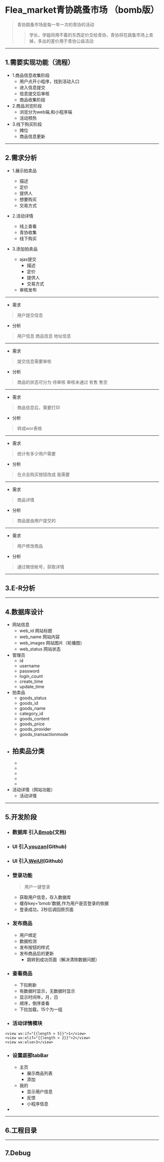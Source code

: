 # Flea_market青协跳蚤市场 （bomb版）

> 青协跳蚤市场是每一年一次的青协的活动
>> 学长，学姐将用不着的东西定价交给青协，青协将在跳蚤市场上卖掉，多出的差价用于青协公益活动

---
## 1.需要实现功能（流程）
- 1.商品信息收集阶段
   - 用户点开小程序，找到活动入口
   - 进入信息提交
   - 信息提交后审核
   - 商品收集阶段
- 2.商品浏览阶段
   - 浏览分为web端,和小程序端
   - 活动预热
- 3.线下购买阶段
   - 摊位
   - 商品信息更新
---
## 2.需求分析
- 1.展示拍卖品
    - 描述
    - 定价
    - 提供人
    - 想要购买
    - 交易方式

- 2.活动详情
    - 线上查看
    - 青协收集
    - 线下购买

- 3.添加拍卖品
    - ajax提交
         - 描述
         - 定价
         - 提供人
         - 交易方式
    - 审核发布
---
- 需求
> 用户提交信息
- 分析
> 用户信息 商品信息 地址信息

---
- 需求
> 提交信息需要审核
- 分析
> 商品的状态可分为 待审核 审核未通过  有售 售空

---
- 需求
> 商品信息后，需要打印
- 分析
> 转成wor表格

---

- 需求
> 统计有多少用户需要
- 分析
> 在点击购买按钮改成 我需要

---

- 需求
> 商品详情
- 分析
> 商品是由用户提交的

---

- 需求
> 用户修改商品
- 分析
> 通过微信帐号，获取详情
---
## 3.E-R分析
---
## 4.数据库设计
- 网站信息
    - web_id  网站标题
    - web_name  网站内容
    - web_images  网站图片（轮播图）
    - web_status  网站状态
- 管理员
    - id
    - username
    - password
    - login_count
    - create_time
    - update_time
- 拍卖品
    - goods_status
    - goods_id
    - goods_name
    - category_id
    - goods_content
    - goods_price
    - goods_provider
    - goods_transactionmode
- 拍卖品分类
    - 
    -
    -
    -
    -
    -
- 活动详情（网站功能）
    - 活动详情
---
## 5.开发阶段
- ### 数据库 引入[Bmob](http://doc.bmob.cn/data/wechat_app_new/index.html)(文档)
- ### UI 引入[youzan](https://github.com/youzan/vant-weapp)(Github)
- ### UI 引入[WeiUI](https://github.com/Tencent/weui-wxss/)(Github)
- ### 登录功能
   > 用户一键登录
   - 获取用户信息，存入数据库
   - 缓存key='bmob'数据,作为用户是否登录的依据
   - 登录成功，2秒后调回原页面
- ### 发布商品
   - 用户绑定
   - 数据检测
   - 发布按钮的样式
   - 发布商品后的更新
      - 跳转到成功页面（解决清除数据问题）

- ### 查看商品
   - 下拉刷新
   - 有数据时显示，无数据时显示
   - 显示时间年，月，日
   - 顺序，倒序查看
   - 下拉加载，15个为一组

- ### 活动详情模块

```
<view wx:if="{{length > 5}}">1</view>
<view wx:elif="{{length > 2}}">2</view>
<view wx:else>3</view>
```
- ### 设置底部tabBar
   - 主页 
      - 展示商品列表
      - 添加
   - 我的
      - 显示用户信息
      - 反馈
      - 小程序信息
- 
---
## 6.工程目录
---
## 7.Debug
